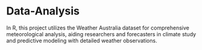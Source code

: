 # Data-Analysis
In R, this project utilizes the Weather Australia dataset for comprehensive meteorological analysis, aiding researchers and forecasters in climate study and predictive modeling with detailed weather observations.
